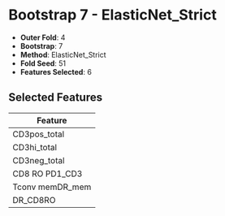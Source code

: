 # Bootstrap 7 - ElasticNet_Strict

- **Outer Fold**: 4
- **Bootstrap**: 7
- **Method**: ElasticNet_Strict
- **Fold Seed**: 51
- **Features Selected**: 6

## Selected Features

| Feature |
|---------|
| CD3pos_total |
| CD3hi_total |
| CD3neg_total |
| CD8 RO PD1_CD3 |
| Tconv memDR_mem |
| DR_CD8RO |
